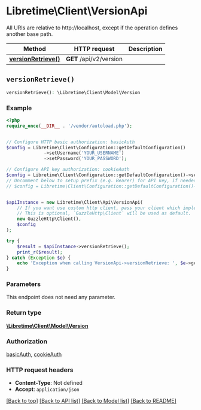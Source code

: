 # Libretime\Client\VersionApi

All URIs are relative to http://localhost, except if the operation defines another base path.

| Method | HTTP request | Description |
| ------------- | ------------- | ------------- |
| [**versionRetrieve()**](VersionApi.md#versionRetrieve) | **GET** /api/v2/version |  |


## `versionRetrieve()`

```php
versionRetrieve(): \Libretime\Client\Model\Version
```



### Example

```php
<?php
require_once(__DIR__ . '/vendor/autoload.php');


// Configure HTTP basic authorization: basicAuth
$config = Libretime\Client\Configuration::getDefaultConfiguration()
              ->setUsername('YOUR_USERNAME')
              ->setPassword('YOUR_PASSWORD');

// Configure API key authorization: cookieAuth
$config = Libretime\Client\Configuration::getDefaultConfiguration()->setApiKey('sessionid', 'YOUR_API_KEY');
// Uncomment below to setup prefix (e.g. Bearer) for API key, if needed
// $config = Libretime\Client\Configuration::getDefaultConfiguration()->setApiKeyPrefix('sessionid', 'Bearer');


$apiInstance = new Libretime\Client\Api\VersionApi(
    // If you want use custom http client, pass your client which implements `GuzzleHttp\ClientInterface`.
    // This is optional, `GuzzleHttp\Client` will be used as default.
    new GuzzleHttp\Client(),
    $config
);

try {
    $result = $apiInstance->versionRetrieve();
    print_r($result);
} catch (Exception $e) {
    echo 'Exception when calling VersionApi->versionRetrieve: ', $e->getMessage(), PHP_EOL;
}
```

### Parameters

This endpoint does not need any parameter.

### Return type

[**\Libretime\Client\Model\Version**](../Model/Version.md)

### Authorization

[basicAuth](../../README.md#basicAuth), [cookieAuth](../../README.md#cookieAuth)

### HTTP request headers

- **Content-Type**: Not defined
- **Accept**: `application/json`

[[Back to top]](#) [[Back to API list]](../../README.md#endpoints)
[[Back to Model list]](../../README.md#models)
[[Back to README]](../../README.md)
